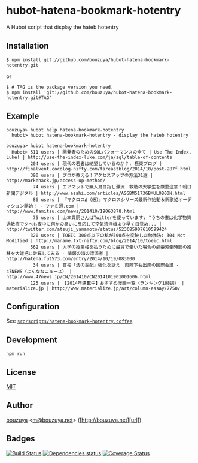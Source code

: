 # hubot-hatena-bookmark-hotentry

A Hubot script that display the hateb hotentry

## Installation

    $ npm install git://github.com/bouzuya/hubot-hatena-bookmark-hotentry.git

or

    $ # TAG is the package version you need.
    $ npm install 'git://github.com/bouzuya/hubot-hatena-bookmark-hotentry.git#TAG'

## Example

    bouzuya> hubot help hatena-bookmark-hotentry
      hubot> hubot hatena-bookmark-hotentry - display the hateb hotentry

    bouzuya> hubot hatena-bookmark-hotentry
      Hubot> 511 users | 開発者のためのSQLパフォーマンスの全て | Use The Index, Luke! | http://use-the-index-luke.com/ja/sql/table-of-contents
             204 users | 現代の若者は絶望しているのか？: 極東ブログ | http://finalvent.cocolog-nifty.com/fareastblog/2014/10/post-287f.html
             390 users | プロが教える！アクセスアップの方法31選 | http://markehack.jp/access-up-method/
              74 users | エアマットで無人島目指し漂流　救助の大学生を厳重注意：朝日新聞デジタル | http://www.asahi.com/articles/ASGBM5173GBMULOB00N.html
              86 users | 『マクロスΔ（仮）』マクロスシリーズ最新作始動＆新歌姫オーディション開始！ - ファミ通.com | http://www.famitsu.com/news/201410/19063878.html
              75 users | 山本貴嗣さんはTwitterを使っています: "うちの妻は化学物質過敏症で夕べも夜中に何かの臭いに反応して空気清浄機より早く目覚め... | http://twitter.com/atsuji_yamamoto/status/523685907610599424
             320 users | TOEIC 300点以下の私が500点を突破した勉強法: 304 Not Modified | http://maname.txt-nifty.com/blog/2014/10/toeic.html
             562 users | 大学の授業楼を払うために最賃で働いた場合の必要労働時間の推移を大雑把に計算してみる - 情報の海の漂流者 | http://hatena.fut573.com/entry/2014/10/19/083000
              34 users | 首相「法の支配」強化を訴え　両陛下も出席の国際会議 - 47NEWS（よんななニュース） | http://www.47news.jp/CN/201410/CN2014101901001606.html
             125 users | 【2014年連載中】おすすめ漫画一覧（ランキング108選） | materialize.jp | http://www.materialize.jp/art/column-essay/7750/

## Configuration

See [`src/scripts/hatena-bookmark-hotentry.coffee`](src/scripts/hatena-bookmark-hotentry.coffee).

## Development

`npm run`

## License

[MIT](LICENSE)

## Author

[bouzuya][user] &lt;[m@bouzuya.net][mail]&gt; ([http://bouzuya.net][url])

## Badges

[![Build Status][travis-badge]][travis]
[![Dependencies status][david-dm-badge]][david-dm]
[![Coverage Status][coveralls-badge]][coveralls]

[travis]: https://travis-ci.org/bouzuya/hubot-hatena-bookmark-hotentry
[travis-badge]: https://travis-ci.org/bouzuya/hubot-hatena-bookmark-hotentry.svg?branch=master
[david-dm]: https://david-dm.org/bouzuya/hubot-hatena-bookmark-hotentry
[david-dm-badge]: https://david-dm.org/bouzuya/hubot-hatena-bookmark-hotentry.png
[coveralls]: https://coveralls.io/r/bouzuya/hubot-hatena-bookmark-hotentry
[coveralls-badge]: https://img.shields.io/coveralls/bouzuya/hubot-hatena-bookmark-hotentry.svg
[user]: https://github.com/bouzuya
[mail]: mailto:m@bouzuya.net
[url]: http://bouzuya.net
